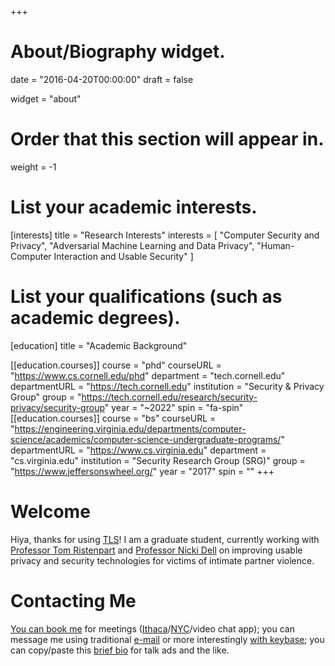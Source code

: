 +++
# About/Biography widget.

date = "2016-04-20T00:00:00"
draft = false

widget = "about"

# Order that this section will appear in.
weight = -1

# List your academic interests.
[interests]
  title = "Research Interests"
  interests = [
    "Computer Security and Privacy",
    "Adversarial Machine Learning and Data Privacy",
    "Human-Computer Interaction and Usable Security"
  ]

# List your qualifications (such as academic degrees).
[education]
  title = "Academic Background"

[[education.courses]]
  course = "phd"
  courseURL = "https://www.cs.cornell.edu/phd"
  department = "tech.cornell.edu"
  departmentURL = "https://tech.cornell.edu"
  institution = "Security & Privacy Group"
  group = "https://tech.cornell.edu/research/security-privacy/security-group"
  year = "~2022"
  spin = "fa-spin"
[[education.courses]]
  course = "bs"
  courseURL = "https://engineering.virginia.edu/departments/computer-science/academics/computer-science-undergraduate-programs/"
  departmentURL = "https://www.cs.virginia.edu"
  department = "cs.virginia.edu"
  institution = "Security Research Group (SRG)"
  group = "https://www.jeffersonswheel.org/"
  year = "2017"
  spin = ""
+++

# Welcome
Hiya, thanks for using [TLS](https://tlseminar.github.io/tls-future/)!
I am a graduate student, currently working with [Professor Tom Ristenpart](https://rist.tech.cornell.edu) and
[Professor Nicki Dell](http://nixdell.com) on improving usable privacy and security technologies for victims of intimate partner violence. 

<!--
*"We are mirrors whose brightness is wholly derived from the sun that shines upon
us."* - C.S. Lewis
-->

# Contacting Me
[You can book
me](https://havron.youcanbook.me) for meetings 
([Ithaca](https://www.cs.cornell.edu/information/ithaca)/[NYC](https://tech.cornell.edu/campus/bloomberg-center)/video chat app);
you can message me using traditional [e-mail](/email/) or more interestingly [with keybase](https://keybase.io/samh); you can copy/paste this [brief bio](/bio/) for talk ads and the like.
<!--
__<span style="color:#B31B1B">Journalists, media, and talk ads</span>__: here is a [brief biography](/bio/) suitable for print.
-->

<!--
Any URL that looks like "www.bagend.hobbiton.shire/~gandalf" generally admits
"gandalf@bagend.hobbiton.shire" as an email address. 
Mine is my UNIX username at [this page's
domain](https://www.cs.cornell.edu/~havron/).
-->
